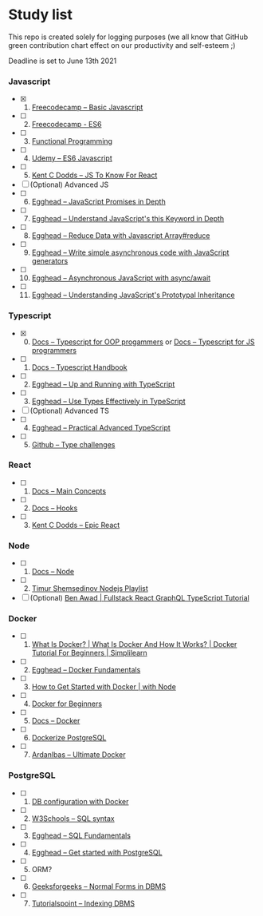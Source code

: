 # Study list

This repo is created solely for logging purposes (we all know that GitHub green contribution chart effect on our productivity and self-esteem ;)

Deadline is set to June 13th 2021

### Javascript
- [x] 1. [Freecodecamp – Basic Javascript](https://www.freecodecamp.org/learn/javascript-algorithms-and-data-structures/#basic-javascript)
- [ ] 2. [Freecodecamp - ES6](https://www.freecodecamp.org/learn/javascript-algorithms-and-data-structures/#es6)
- [ ] 3. [Functional Programming](https://www.freecodecamp.org/learn/javascript-algorithms-and-data-structures/#functional-programming)
- [ ] 4. [Udemy – ES6 Javascript](https://coursehunter.net/course/udemy-javascript-es6-tutorial)
- [ ] 5. [Kent C Dodds – JS To Know For React](https://kentcdodds.com/blog/javascript-to-know-for-react/)
- [ ] (Optional) Advanced JS
- [ ] 6. [Egghead – JavaScript Promises in Depth](https://egghead.io/courses/javascript-promises-in-depth)
- [ ] 7. [Egghead – Understand JavaScript's this Keyword in Depth](https://egghead.io/courses/understand-javascript-s-this-keyword-in-depth)
- [ ] 8. [Egghead – Reduce Data with Javascript Array#reduce](https://egghead.io/courses/reduce-data-with-javascript-array-reduce)
- [ ] 9. [Egghead – Write simple asynchronous code with JavaScript generators](https://egghead.io/courses/write-simple-asynchronous-code-with-javascript-generators)
- [ ] 10. [Egghead – Asynchronous JavaScript with async/await](https://egghead.io/courses/asynchronous-javascript-with-async-await)
- [ ] 11. [Egghead – Understanding JavaScript's Prototypal Inheritance](https://egghead.io/courses/understanding-javascript-s-prototypal-inheritance)

### Typescript
- [x] 0. [Docs – Typescript for OOP progammers](https://www.typescriptlang.org/docs/handbook/typescript-in-5-minutes-oop.html) or [Docs – Typescript for JS programmers](https://www.typescriptlang.org/docs/handbook/typescript-in-5-minutes.html)
- [ ] 1. [Docs – Typescript Handbook](https://www.typescriptlang.org/docs/handbook/2/basic-types.html)
- [ ] 2. [Egghead – Up and Running with TypeScript](https://egghead.io/courses/up-and-running-with-typescript)
- [ ] 3. [Egghead – Use Types Effectively in TypeScript](https://egghead.io/courses/use-types-effectively-in-typescript)
- [ ] (Optional) Advanced TS
- [ ] 4. [Egghead – Practical Advanced TypeScript](https://egghead.io/courses/practical-advanced-typescript)
- [ ] 5. [Github – Type challenges](https://github.com/type-challenges/type-challenges)

### React
- [ ] 1. [Docs – Main Concepts](https://reactjs.org/docs/hello-world.html)
- [ ] 2. [Docs – Hooks](https://reactjs.org/docs/hooks-intro.html)
- [ ] 3. [Kent C Dodds – Epic React](https://coursehunter.net/course/epicheskiy-react)

### Node
- [ ] 1. [Docs – Node](https://nodejs.org/en/docs/)
- [ ] 2. [Timur Shemsedinov Nodejs Playlist](https://www.youtube.com/playlist?list=PLHhi8ymDMrQZmXEqIIlq2S9-Ibh9b_-rQ)
- [ ] (Optional) [Ben Awad | Fullstack React GraphQL TypeScript Tutorial](https://www.youtube.com/watch?v=I6ypD7qv3Z8&t=780s&ab_channel=BenAwadBenAwad%D0%9F%D0%BE%D0%B4%D1%82%D0%B2%D0%B5%D1%80%D0%B6%D0%B4%D0%B5%D0%BD%D0%BE)

### Docker
- [ ] 1. [What Is Docker? | What Is Docker And How It Works? | Docker Tutorial For Beginners | Simplilearn](https://www.youtube.com/watch?v=rOTqprHv1YE&ab_channel=Simplilearn)
- [ ] 2. [Egghead – Docker Fundamentals](https://egghead.io/courses/docker-fundamentals-0cb53b55)
- [ ] 3. [How to Get Started with Docker | with Node](https://www.youtube.com/watch?v=iqqDU2crIEQ&ab_channel=Docker)
- [ ] 4. [Docker for Beginners](https://www.youtube.com/watch?v=zJ6WbK9zFpI&ab_channel=KodeKloud)
- [ ] 5. [Docs – Docker](https://docs.docker.com/get-started/)
- [ ] 6. [Dockerize PostgreSQL](https://docs.docker.com/samples/postgresql_service/)
- [ ] 7. [Ardanlbas – Ultimate Docker](https://coursehunter.net/course/ultimate-docker)

### PostgreSQL
- [ ] 1. [DB configuration with Docker](https://medium.com/analytics-vidhya/getting-started-with-postgresql-using-docker-compose-34d6b808c47c)
- [ ] 2. [W3Schools – SQL syntax](https://www.w3schools.com/sql/)
- [ ] 3. [Egghead – SQL Fundamentals](https://egghead.io/courses/sql-fundamentals)
- [ ] 4. [Egghead – Get started with PostgreSQL](https://egghead.io/courses/get-started-with-postgresql)
- [ ] 5. ORM?
- [ ] 6. [Geeksforgeeks – Normal Forms in DBMS](https://www.geeksforgeeks.org/normal-forms-in-dbms/)
- [ ] 7. [Tutorialspoint – Indexing DBMS](https://www.tutorialspoint.com/dbms/dbms_indexing.htm)
